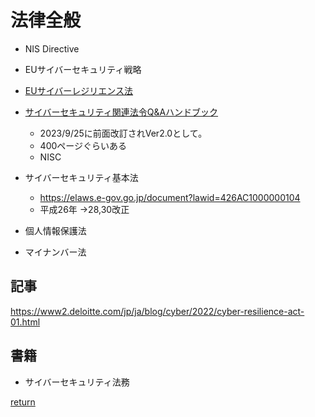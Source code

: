 # 法律全般

* NIS Directive
* EUサイバーセキュリティ戦略
* [EUサイバーレジリエンス法](./EU_Cyber_Resilience_Act.md)

* [サイバーセキュリティ関連法令Q&Aハンドブック](https://security-portal.nisc.go.jp/guidance/law_handbook.html)
  * 2023/9/25に前面改訂されVer2.0として。
  * 400ページぐらいある
  * NISC
* サイバーセキュリティ基本法
  * https://elaws.e-gov.go.jp/document?lawid=426AC1000000104
  * 平成26年 →28,30改正
* 個人情報保護法
* マイナンバー法

## 記事
https://www2.deloitte.com/jp/ja/blog/cyber/2022/cyber-resilience-act-01.html

## 書籍
* サイバーセキュリティ法務

[return](../README.md)
